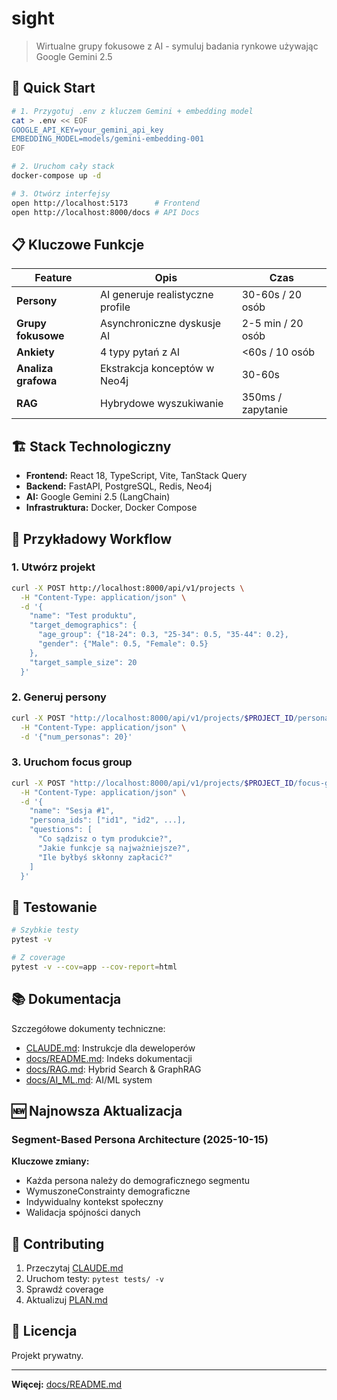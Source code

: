 # sight

> Wirtualne grupy fokusowe z AI - symuluj badania rynkowe używając Google Gemini 2.5

## 🚀 Quick Start

```bash
# 1. Przygotuj .env z kluczem Gemini + embedding model
cat > .env << EOF
GOOGLE_API_KEY=your_gemini_api_key
EMBEDDING_MODEL=models/gemini-embedding-001
EOF

# 2. Uruchom cały stack
docker-compose up -d

# 3. Otwórz interfejsy
open http://localhost:5173      # Frontend
open http://localhost:8000/docs # API Docs
```

## 📋 Kluczowe Funkcje

| Feature | Opis | Czas |
|---------|------|------|
| **Persony** | AI generuje realistyczne profile | 30-60s / 20 osób |
| **Grupy fokusowe** | Asynchroniczne dyskusje AI | 2-5 min / 20 osób |
| **Ankiety** | 4 typy pytań z AI | <60s / 10 osób |
| **Analiza grafowa** | Ekstrakcja konceptów w Neo4j | 30-60s |
| **RAG** | Hybrydowe wyszukiwanie | 350ms / zapytanie |

## 🏗️ Stack Technologiczny

- **Frontend:** React 18, TypeScript, Vite, TanStack Query
- **Backend:** FastAPI, PostgreSQL, Redis, Neo4j
- **AI:** Google Gemini 2.5 (LangChain)
- **Infrastruktura:** Docker, Docker Compose

## 📖 Przykładowy Workflow

### 1. Utwórz projekt
```bash
curl -X POST http://localhost:8000/api/v1/projects \
  -H "Content-Type: application/json" \
  -d '{
    "name": "Test produktu",
    "target_demographics": {
      "age_group": {"18-24": 0.3, "25-34": 0.5, "35-44": 0.2},
      "gender": {"Male": 0.5, "Female": 0.5}
    },
    "target_sample_size": 20
  }'
```

### 2. Generuj persony
```bash
curl -X POST "http://localhost:8000/api/v1/projects/$PROJECT_ID/personas/generate" \
  -H "Content-Type: application/json" \
  -d '{"num_personas": 20}'
```

### 3. Uruchom focus group
```bash
curl -X POST "http://localhost:8000/api/v1/projects/$PROJECT_ID/focus-groups" \
  -H "Content-Type: application/json" \
  -d '{
    "name": "Sesja #1",
    "persona_ids": ["id1", "id2", ...],
    "questions": [
      "Co sądzisz o tym produkcie?",
      "Jakie funkcje są najważniejsze?",
      "Ile byłbyś skłonny zapłacić?"
    ]
  }'
```

## 🧪 Testowanie

```bash
# Szybkie testy
pytest -v

# Z coverage
pytest -v --cov=app --cov-report=html
```

## 📚 Dokumentacja

Szczegółowe dokumenty techniczne:
- [CLAUDE.md](CLAUDE.md): Instrukcje dla deweloperów
- [docs/README.md](docs/README.md): Indeks dokumentacji
- [docs/RAG.md](docs/RAG.md): Hybrid Search & GraphRAG
- [docs/AI_ML.md](docs/AI_ML.md): AI/ML system

## 🆕 Najnowsza Aktualizacja

### Segment-Based Persona Architecture (2025-10-15)

**Kluczowe zmiany:**
- Każda persona należy do demograficznego segmentu
- WymuszoneConstrainty demograficzne
- Indywidualny kontekst społeczny
- Walidacja spójności danych

## 🤝 Contributing

1. Przeczytaj [CLAUDE.md](CLAUDE.md)
2. Uruchom testy: `pytest tests/ -v`
3. Sprawdź coverage
4. Aktualizuj [PLAN.md](PLAN.md)

## 📝 Licencja

Projekt prywatny.

---

**Więcej:** [docs/README.md](docs/README.md)